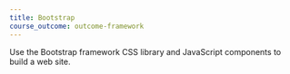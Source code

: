 ```yaml
---
title: Bootstrap
course_outcome: outcome-framework
---
```

Use the Bootstrap framework CSS library and JavaScript components to build a web site.
